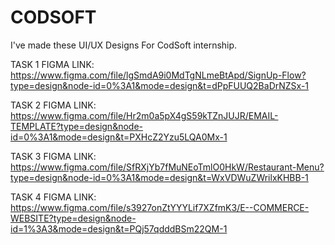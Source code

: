 # CODSOFT
I've made these UI/UX Designs For CodSoft internship.

TASK 1 FIGMA LINK: https://www.figma.com/file/lgSmdA9i0MdTgNLmeBtApd/SignUp-Flow?type=design&node-id=0%3A1&mode=design&t=dPpFUUQ2BaDrNZSx-1

TASK 2 FIGMA LINK: https://www.figma.com/file/Hr2m0a5pX4gS59kTZnJUJR/EMAIL-TEMPLATE?type=design&node-id=0%3A1&mode=design&t=PXHcZ2Yzu5LQA0Mx-1

TASK 3 FIGMA LINK: https://www.figma.com/file/SfRXjYb7fMuNEoTmlO0HkW/Restaurant-Menu?type=design&node-id=0%3A1&mode=design&t=WxVDWuZWrilxKHBB-1

TASK 4 FIGMA LINK: https://www.figma.com/file/s3927onZtYYYLif7XZfmK3/E--COMMERCE-WEBSITE?type=design&node-id=1%3A3&mode=design&t=PQj57qdddBSm22QM-1
